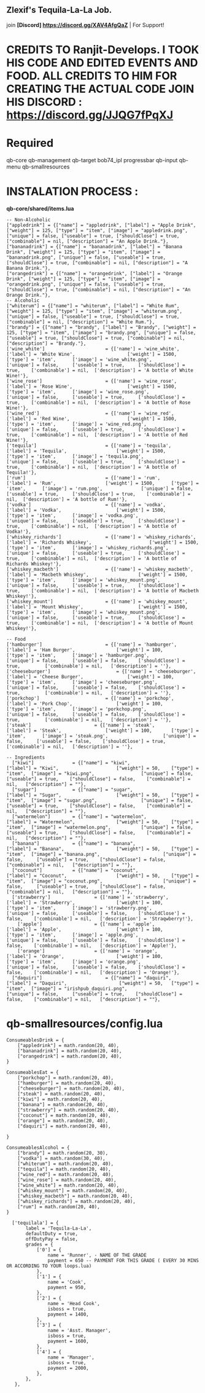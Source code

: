 ## Zlexif's Tequila-La-La Job.
join **[Discord] https://discord.gg/XAV4AfgQaZ** | For Support!
# CREDITS TO Ranjit-Develops. I TOOK HIS CODE AND EDITED EVENTS AND FOOD. ALL CREDITS TO HIM FOR CREATING THE ACTUAL CODE JOIN HIS DISCORD : https://discord.gg/JJQG7fPqXJ
# Required
qb-core
qb-management
qb-target
bob74_ipl
progressbar
qb-input
qb-menu
qb-smallresources


# INSTALATION PROCESS :
**qb-core/shared/items.lua**
```-- Tequila-La
-- Non-Alcoholic 
["appledrink"] = {["name"] = "appledrink", ["label"] = "Apple Drink", ["weight"] = 125, ["type"] = "item", ["image"] = "appledrink.png", ["unique"] = false, ["useable"] = true, ["shouldClose"] = true, ["combinable"] = nil, ["description"] = "An Apple Drink."}, 
["bananadrink"] = {["name"] = "bananadrink", ["label"] = "Banana Drink", ["weight"] = 125, ["type"] = "item", ["image"] = "bananadrink.png", ["unique"] = false, ["useable"] = true, ["shouldClose"] = true, ["combinable"] = nil, ["description"] = "A Banana Drink."}, 
["orangedrink"] = {["name"] = "orangedrink", ["label"] = "Orange Drink", ["weight"] = 125, ["type"] = "item", ["image"] = "orangedrink.png", ["unique"] = false, ["useable"] = true, ["shouldClose"] = true, ["combinable"] = nil, ["description"] = "An Orange Drink."}, 
-- Alcoholic
["whiterum"] = {["name"] = "whiterum", ["label"] = "White Rum", ["weight"] = 125, ["type"] = "item", ["image"] = "whiterum.png", ["unique"] = false, ["useable"] = true, ["shouldClose"] = true, ["combinable"] = nil, ["description"] = "White Rum."}, 
["brandy"] = {["name"] = "brandy", ["label"] = "Brandy", ["weight"] = 125, ["type"] = "item", ["image"] = "brandy.png", ["unique"] = false, ["useable"] = true, ["shouldClose"] = true, ["combinable"] = nil, ["description"] = "Brandy."},
['wine_white'] 				 		= {['name'] = 'wine_white', 			  	  		['label'] = 'White Wine', 					['weight'] = 1500, 		['type'] = 'item', 		['image'] = 'wine_white.png', 				['unique'] = false, 	['useable'] = true, 	['shouldClose'] = true,	   ['combinable'] = nil,  ['description'] = 'A bottle of White Wine!'},
['wine_rose'] 				 		= {['name'] = 'wine_rose', 			  	  		['label'] = 'Rose Wine', 					['weight'] = 1500, 		['type'] = 'item', 		['image'] = 'wine_rose.png', 				['unique'] = false, 	['useable'] = true, 	['shouldClose'] = true,	   ['combinable'] = nil,  ['description'] = 'A bottle of Rose Wine!'},
['wine_red'] 				 		= {['name'] = 'wine_red', 			  	  		['label'] = 'Red Wine', 					['weight'] = 1500, 		['type'] = 'item', 		['image'] = 'wine_red.png', 				['unique'] = false, 	['useable'] = true, 	['shouldClose'] = true,	   ['combinable'] = nil,  ['description'] = 'A bottle of Red Wine!'},
['tequila'] 				 		= {['name'] = 'tequila', 			  	  		['label'] = 'Tequila', 					['weight'] = 1500, 		['type'] = 'item', 		['image'] = 'tequila.png', 				['unique'] = false, 	['useable'] = true, 	['shouldClose'] = true,	   ['combinable'] = nil,  ['description'] = 'A bottle of Tequila!'},
['rum'] 				 			= {['name'] = 'rum', 			  	  		['label'] = 'Rum', 					['weight'] = 1500, 		['type'] = 'item', 		['image'] = 'rum.png', 				['unique'] = false, 	['useable'] = true, 	['shouldClose'] = true,	   ['combinable'] = nil,  ['description'] = 'A bottle of Rum!'},
['vodka'] 				 			= {['name'] = 'vodka', 			  	  		['label'] = 'Vodka', 					['weight'] = 1500, 		['type'] = 'item', 		['image'] = 'vodka.png', 				['unique'] = false, 	['useable'] = true, 	['shouldClose'] = true,	   ['combinable'] = nil,  ['description'] = 'A bottle of Vodka!'},
['whiskey_richards'] 			    = {['name'] = 'whiskey_richards', 			  	  		['label'] = 'Richards Whiskey', 					['weight'] = 1500, 		['type'] = 'item', 		['image'] = 'whiskey_richards.png', 				['unique'] = false, 	['useable'] = true, 	['shouldClose'] = true,	   ['combinable'] = nil,  ['description'] = 'A bottle of Richards Whiskey!'},
['whiskey_macbeth'] 				= {['name'] = 'whiskey_macbeth', 			  	  		['label'] = 'Macbeth Whiskey', 					['weight'] = 1500, 		['type'] = 'item', 		['image'] = 'whiskey_mount.png', 				['unique'] = false, 	['useable'] = true, 	['shouldClose'] = true,	   ['combinable'] = nil,  ['description'] = 'A bottle of Macbeth Whiskey!'},
['whiskey_mount'] 				 	= {['name'] = 'whiskey_mount', 			  	  		['label'] = 'Mount Whiskey', 					['weight'] = 1500, 		['type'] = 'item', 		['image'] = 'whiskey_mount.png', 				['unique'] = false, 	['useable'] = true, 	['shouldClose'] = true,	   ['combinable'] = nil,  ['description'] = 'A bottle of Mount Whiskey!'},

-- Food
['hamburger']						= {['name'] = 'hamburger', 			    			['label'] = 'Ham Burger', 				['weight'] = 100, 		['type'] = 'item', 		['image'] = 'hamburger.png', 					['unique'] = false, 	['useable'] = false, 	['shouldClose'] = true,	   		['combinable'] = nil,   ['description'] = ''},
['cheeseburger']						= {['name'] = 'cheeseburger', 			    			['label'] = 'Cheese Burger', 				['weight'] = 100, 		['type'] = 'item', 		['image'] = 'cheeseburger.png', 					['unique'] = false, 	['useable'] = false, 	['shouldClose'] = true,	   		['combinable'] = nil,   ['description'] = ''},
['porkchop']						= {['name'] = 'porkchop', 			    			['label'] = 'Pork Chop', 				['weight'] = 100, 		['type'] = 'item', 		['image'] = 'porkchop.png', 					['unique'] = false, 	['useable'] = false, 	['shouldClose'] = true,	   		['combinable'] = nil,   ['description'] = ''},
['steak']						= {['name'] = 'steak', 			    			['label'] = 'Steak', 				['weight'] = 100, 		['type'] = 'item', 		['image'] = 'steak.png', 					['unique'] = false, 	['useable'] = false, 	['shouldClose'] = true,	   		['combinable'] = nil,   ['description'] = ''},

-- Ingredients
  ["kiwi"] 			    = {["name"] = "kiwi", 						    ["label"] = "Kiwi", 			 		["weight"] = 50, 	["type"] = "item", 	["image"] = "kiwi.png", 				["unique"] = false,   	["useable"] = true,    ["shouldClose"] = false,    ["combinable"] = nil,   ["description"] = ""},
  ["sugar"] 			= {["name"] = "sugar", 						    ["label"] = "Sugar", 			 		["weight"] = 50, 	["type"] = "item", 	["image"] = "sugar.png", 				["unique"] = false,   	["useable"] = true,    ["shouldClose"] = false,    ["combinable"] = nil,   ["description"] = ""},
  ["watermelon"] 		= {["name"] = "watermelon", 					["label"] = "Watermelon", 			 	["weight"] = 50, 	["type"] = "item", 	["image"] = "watermelon.png", 			["unique"] = false,   	["useable"] = true,    ["shouldClose"] = false,    ["combinable"] = nil,   ["description"] = ""},
  ["banana"] 			= {["name"] = "banana", 						["label"] = "Banana", 			 		["weight"] = 50, 	["type"] = "item", 	["image"] = "banana.png", 				        ["unique"] = false,   	["useable"] = true,    ["shouldClose"] = false,    ["combinable"] = nil,   ["description"] = ""},
  ["coconut"] 			= {["name"] = "coconut", 					    ["label"] = "Coconut", 			 		["weight"] = 50, 	["type"] = "item", 	["image"] = "coconut.png", 			            ["unique"] = false,   	["useable"] = true,    ["shouldClose"] = false,    ["combinable"] = nil,   ["description"] = ""},
  ['strawberry'] 		        = {['name'] = 'strawberry', 			    ['label'] = 'Strawberry', 	            ['weight'] = 100, 		['type'] = 'item', 		['image'] = 'strawberry.png', 	        	['unique'] = false, 	['useable'] = false, 	['shouldClose'] = false,	['combinable'] = nil,   ['description'] = 'Straqwberry!'},
	['apple'] 		            = {['name'] = 'apple', 			        	['label'] = 'Apple', 	                ['weight'] = 100, 		['type'] = 'item', 		['image'] = 'apple.png', 	            	['unique'] = false, 	['useable'] = false, 	['shouldClose'] = false,	['combinable'] = nil,   ['description'] = 'Apple!'},
    ['orange'] 		            = {['name'] = 'orange', 			        ['label'] = 'Orange', 	                ['weight'] = 100, 		['type'] = 'item', 		['image'] = 'orange.png', 	            	['unique'] = false, 	['useable'] = false, 	['shouldClose'] = false,	['combinable'] = nil,   ['description'] = 'Orange!'},
  ["daquiri"] 				        = {["name"] = "daquiri", 				["label"] = "Daquiri", 			 		 ["weight"] = 50, 	["type"] = "item", 	["image"] = "irishpub_daquiri.png", 				["unique"] = false,   	["useable"] = true,    ["shouldClose"] = false,    ["combinable"] = nil,   ["description"] = ""},
```
# **qb-smallresources/config.lua**
	ConsumeablesDrink = {
	    ["appledrink"] = math.random(20, 40),
	    ["bananadrink"] = math.random(20, 40),
	    ["orangedrink"] = math.random(20, 40),
	}

	ConsumeablesEat = {
		["porkchop"] = math.random(20, 40),
		["hamburger"] = math.random(20, 40),
		["cheeseburger"] = math.random(20, 40),
		["steak"] = math.random(20, 40),
		["kiwi"] = math.random(20, 40),
		["banana"] = math.random(20, 40),
		["strawberry"] = math.random(20, 40),
		["coconut"] = math.random(20, 40),
		["orange"] = math.random(20, 40),
		["daquiri"] = math.random(20, 40),
	
	}

	ConsumeablesAlcohol = {
	    ["brandy"] = math.random(20, 30),
	    ["vodka"] = math.random(30, 40),
	    ["whiterum"] = math.random(20, 40),
	    ["tequila"] = math.random(20, 40),
	    ["wine_red"] = math.random(20, 40),
		["wine_rose"] = math.random(20, 40),
		["wine_white"] = math.random(20, 40),
		["whiskey_mount"] = math.random(20, 40),
		["whiskey_macbeth"] = math.random(20, 40),
		["whiskey_richards"] = math.random(20, 40),
		["rum"] = math.random(20, 40),
	}

 ```**qb-core/shared/jobs.lua**
   ['tequilala'] = {
		label = 'Tequila-La-La',
		defaultDuty = true,
		offDutyPay = false,
		grades = {
            ['0'] = {
                name = 'Runner', - NAME OF THE GRADE
                payment = 650 -- PAYMENT FOR THIS GRADE ( EVERY 30 MINS OR ACCORDING TO YOUR loops.lua)
            },
            ['1'] = {
                name = 'Cook',
                payment = 950,
            },
            ['2'] = {
                name = 'Head Cook',
                isboss = true,
                payment = 1400,
            },
            ['3'] = {
                name = 'Asst. Manager',
                isboss = true,
                payment = 1600,
            },
            ['4'] = {
                name = 'Manager',
                isboss = true,
                payment = 2000,
            },
        },
	},
```
